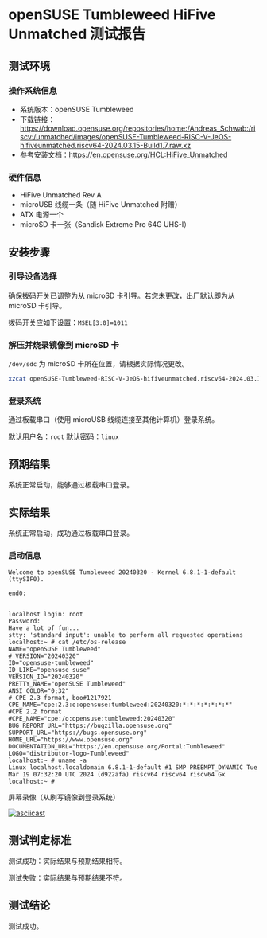 # openSUSE Tumbleweed HiFive Unmatched 测试报告

## 测试环境

### 操作系统信息

- 系统版本：openSUSE Tumbleweed
- 下载链接：https://download.opensuse.org/repositories/home:/Andreas_Schwab:/riscv:/unmatched/images/openSUSE-Tumbleweed-RISC-V-JeOS-hifiveunmatched.riscv64-2024.03.15-Build1.7.raw.xz
- 参考安装文档：https://en.opensuse.org/HCL:HiFive_Unmatched

### 硬件信息

- HiFive Unmatched Rev A
- microUSB 线缆一条（随 HiFive Unmatched 附赠）
- ATX 电源一个
- microSD 卡一张（Sandisk Extreme Pro 64G UHS-I）

## 安装步骤

### 引导设备选择

确保拨码开关已调整为从 microSD 卡引导。若您未更改，出厂默认即为从 microSD 卡引导。

拨码开关应如下设置：`MSEL[3:0]=1011`

### 解压并烧录镜像到 microSD 卡

`/dev/sdc` 为 microSD 卡所在位置，请根据实际情况更改。

```bash
xzcat openSUSE-Tumbleweed-RISC-V-JeOS-hifiveunmatched.riscv64-2024.03.15-Build1.7.raw.xz | sudo dd bs=4M of=/dev/sdX iflag=fullblock status=progress
```

### 登录系统

通过板载串口（使用 microUSB 线缆连接至其他计算机）登录系统。

默认用户名：`root`
默认密码：`linux`

## 预期结果

系统正常启动，能够通过板载串口登录。

## 实际结果

系统正常启动，成功通过板载串口登录。

### 启动信息

```log
Welcome to openSUSE Tumbleweed 20240320 - Kernel 6.8.1-1-default (ttySIF0).                                                         
                                                                                                                                    
end0:                                                                                                                               
                                                                                                                                    
                                                                                                                                    
localhost login: root                                                                                                               
Password:                                                                                                                           
Have a lot of fun...                                                                                                                
stty: 'standard input': unable to perform all requested operations                                                                  
localhost:~ # cat /etc/os-release                                                                                                   
NAME="openSUSE Tumbleweed"                                                                                                          
# VERSION="20240320"                                                                                                                
ID="opensuse-tumbleweed"                                                                                                            
ID_LIKE="opensuse suse"                                                                                                             
VERSION_ID="20240320"                                                                                                               
PRETTY_NAME="openSUSE Tumbleweed"                                                                                                   
ANSI_COLOR="0;32"                                                                                                                   
# CPE 2.3 format, boo#1217921                                                                                                       
CPE_NAME="cpe:2.3:o:opensuse:tumbleweed:20240320:*:*:*:*:*:*:*"                                                                     
#CPE 2.2 format                                                                                                                     
#CPE_NAME="cpe:/o:opensuse:tumbleweed:20240320"                                                                                     
BUG_REPORT_URL="https://bugzilla.opensuse.org"                                                                                      
SUPPORT_URL="https://bugs.opensuse.org"                                                                                             
HOME_URL="https://www.opensuse.org"                                                                                                 
DOCUMENTATION_URL="https://en.opensuse.org/Portal:Tumbleweed"                                                                       
LOGO="distributor-logo-Tumbleweed"
localhost:~ # uname -a                                                                                                              
Linux localhost.localdomain 6.8.1-1-default #1 SMP PREEMPT_DYNAMIC Tue Mar 19 07:32:20 UTC 2024 (d922afa) riscv64 riscv64 riscv64 Gx
localhost:~ # 
```

屏幕录像（从刷写镜像到登录系统）

[![asciicast](https://asciinema.org/a/Yq2qb4xYNEMzUBxIcUkdyI2pp.svg)](https://asciinema.org/a/Yq2qb4xYNEMzUBxIcUkdyI2pp)

## 测试判定标准

测试成功：实际结果与预期结果相符。

测试失败：实际结果与预期结果不符。

## 测试结论

测试成功。